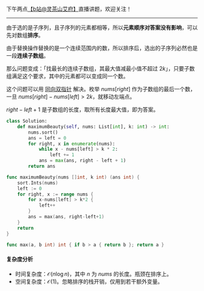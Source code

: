 下午两点[【b站@灵茶山艾府】](https://space.bilibili.com/206214)直播讲题，欢迎关注！

---

由于选的是子序列，且子序列的元素都相等，所以**元素顺序对答案没有影响**，可以先对数组**排序**。

由于替换操作替换的是一个连续范围内的数，所以排序后，选出的子序列必然也是一段**连续子数组**。

那么问题变成：「找最长的连续子数组，其最大值减最小值不超过 $2k$」，只要子数组满足这个要求，其中的元素都可以变成同一个数。

这个问题可以用 [同向双指针](https://www.bilibili.com/video/BV1hd4y1r7Gq/) 解决。枚举 $\textit{nums}[\textit{right}]$ 作为子数组的最后一个数，一旦 $\textit{nums}[\textit{right}]-\textit{nums}[\textit{left}]>2k$，就移动左端点。

$\textit{right}-\textit{left}+1$ 是子数组的长度，取所有长度最大值，即为答案。

```py [sol-Python3]
class Solution:
    def maximumBeauty(self, nums: List[int], k: int) -> int:
        nums.sort()
        ans = left = 0
        for right, x in enumerate(nums):
            while x - nums[left] > k * 2:
                left += 1
            ans = max(ans, right - left + 1)
        return ans
```

```go [sol-Go]
func maximumBeauty(nums []int, k int) (ans int) {
	sort.Ints(nums)
	left := 0
	for right, x := range nums {
		for x-nums[left] > k*2 {
			left++
		}
		ans = max(ans, right-left+1)
	}
	return
}

func max(a, b int) int { if b > a { return b }; return a }
```

#### 复杂度分析

- 时间复杂度：$\mathcal{O}(n\log n)$，其中 $n$ 为 $\textit{nums}$ 的长度。瓶颈在排序上。
- 空间复杂度：$\mathcal{O}(1)$。忽略排序的栈开销，仅用到若干额外变量。
